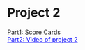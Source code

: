 # Project 2

<span style="color:blue">[Part1: Score Cards](Score_card.md)</span><br>
<a href="https://www.youtube.com/watch?v=cM_isNUoUXk" target="_blank" style="color:blue">Part2: Video of project 2</a><br>
